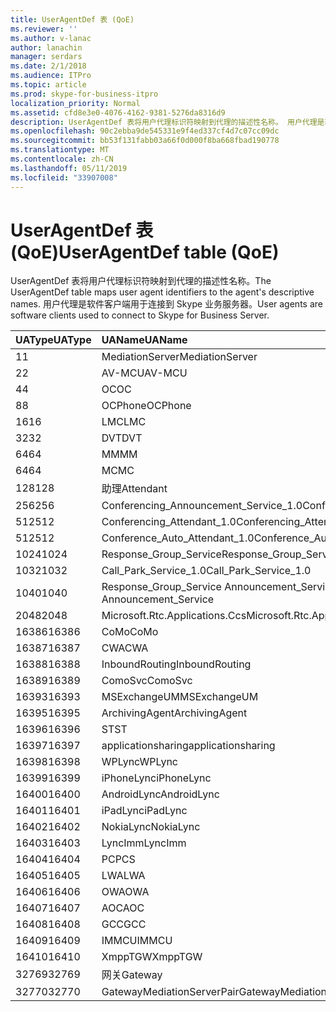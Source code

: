 ```yaml
---
title: UserAgentDef 表 (QoE)
ms.reviewer: ''
ms.author: v-lanac
author: lanachin
manager: serdars
ms.date: 2/1/2018
ms.audience: ITPro
ms.topic: article
ms.prod: skype-for-business-itpro
localization_priority: Normal
ms.assetid: cfd8e3e0-4076-4162-9381-5276da8316d9
description: UserAgentDef 表将用户代理标识符映射到代理的描述性名称。 用户代理是软件客户端用于连接到 Skype 业务服务器。
ms.openlocfilehash: 90c2ebba9de545331e9f4ed337cf4d7c07cc09dc
ms.sourcegitcommit: bb53f131fabb03a66f0d000f8ba668fbad190778
ms.translationtype: MT
ms.contentlocale: zh-CN
ms.lasthandoff: 05/11/2019
ms.locfileid: "33907008"
---
```

# <a name="useragentdef-table-qoe"></a><span data-ttu-id="6e9e6-104">UserAgentDef 表 (QoE)</span><span class="sxs-lookup"><span data-stu-id="6e9e6-104">UserAgentDef table (QoE)</span></span>
 
<span data-ttu-id="6e9e6-105">UserAgentDef 表将用户代理标识符映射到代理的描述性名称。</span><span class="sxs-lookup"><span data-stu-id="6e9e6-105">The UserAgentDef table maps user agent identifiers to the agent's descriptive names.</span></span> <span data-ttu-id="6e9e6-106">用户代理是软件客户端用于连接到 Skype 业务服务器。</span><span class="sxs-lookup"><span data-stu-id="6e9e6-106">User agents are software clients used to connect to Skype for Business Server.</span></span>
  
|<span data-ttu-id="6e9e6-107">**UAType**</span><span class="sxs-lookup"><span data-stu-id="6e9e6-107">**UAType**</span></span>|<span data-ttu-id="6e9e6-108">**UAName**</span><span class="sxs-lookup"><span data-stu-id="6e9e6-108">**UAName**</span></span>|<span data-ttu-id="6e9e6-109">**UACategory**</span><span class="sxs-lookup"><span data-stu-id="6e9e6-109">**UACategory**</span></span>|
|:-----|:-----|:-----|
|<span data-ttu-id="6e9e6-110">1</span><span class="sxs-lookup"><span data-stu-id="6e9e6-110">1</span></span>  <br/> |<span data-ttu-id="6e9e6-111">MediationServer</span><span class="sxs-lookup"><span data-stu-id="6e9e6-111">MediationServer</span></span>  <br/> |<span data-ttu-id="6e9e6-112">MediationServer</span><span class="sxs-lookup"><span data-stu-id="6e9e6-112">MediationServer</span></span>  <br/> |
|<span data-ttu-id="6e9e6-113">2</span><span class="sxs-lookup"><span data-stu-id="6e9e6-113">2</span></span>  <br/> |<span data-ttu-id="6e9e6-114">AV-MCU</span><span class="sxs-lookup"><span data-stu-id="6e9e6-114">AV-MCU</span></span>  <br/> |<span data-ttu-id="6e9e6-115">AV-MCU</span><span class="sxs-lookup"><span data-stu-id="6e9e6-115">AV-MCU</span></span>  <br/> |
|<span data-ttu-id="6e9e6-116">4</span><span class="sxs-lookup"><span data-stu-id="6e9e6-116">4</span></span>  <br/> |<span data-ttu-id="6e9e6-117">OC</span><span class="sxs-lookup"><span data-stu-id="6e9e6-117">OC</span></span>  <br/> |<span data-ttu-id="6e9e6-118">OC</span><span class="sxs-lookup"><span data-stu-id="6e9e6-118">OC</span></span>  <br/> |
|<span data-ttu-id="6e9e6-119">8</span><span class="sxs-lookup"><span data-stu-id="6e9e6-119">8</span></span>  <br/> |<span data-ttu-id="6e9e6-120">OCPhone</span><span class="sxs-lookup"><span data-stu-id="6e9e6-120">OCPhone</span></span>  <br/> |<span data-ttu-id="6e9e6-121">OCPhone</span><span class="sxs-lookup"><span data-stu-id="6e9e6-121">OCPhone</span></span>  <br/> |
|<span data-ttu-id="6e9e6-122">16</span><span class="sxs-lookup"><span data-stu-id="6e9e6-122">16</span></span>  <br/> |<span data-ttu-id="6e9e6-123">LMC</span><span class="sxs-lookup"><span data-stu-id="6e9e6-123">LMC</span></span>  <br/> |<span data-ttu-id="6e9e6-124">LMC</span><span class="sxs-lookup"><span data-stu-id="6e9e6-124">LMC</span></span>  <br/> |
|<span data-ttu-id="6e9e6-125">32</span><span class="sxs-lookup"><span data-stu-id="6e9e6-125">32</span></span>  <br/> |<span data-ttu-id="6e9e6-126">DVT</span><span class="sxs-lookup"><span data-stu-id="6e9e6-126">DVT</span></span>  <br/> |<span data-ttu-id="6e9e6-127">DVT</span><span class="sxs-lookup"><span data-stu-id="6e9e6-127">DVT</span></span>  <br/> |
|<span data-ttu-id="6e9e6-128">64</span><span class="sxs-lookup"><span data-stu-id="6e9e6-128">64</span></span>  <br/> |<span data-ttu-id="6e9e6-129">MM</span><span class="sxs-lookup"><span data-stu-id="6e9e6-129">MM</span></span>  <br/> |<span data-ttu-id="6e9e6-130">MM</span><span class="sxs-lookup"><span data-stu-id="6e9e6-130">MM</span></span>  <br/> |
|<span data-ttu-id="6e9e6-131">64</span><span class="sxs-lookup"><span data-stu-id="6e9e6-131">64</span></span>  <br/> |<span data-ttu-id="6e9e6-132">MC</span><span class="sxs-lookup"><span data-stu-id="6e9e6-132">MC</span></span>  <br/> |<span data-ttu-id="6e9e6-133">MM</span><span class="sxs-lookup"><span data-stu-id="6e9e6-133">MM</span></span>  <br/> |
|<span data-ttu-id="6e9e6-134">128</span><span class="sxs-lookup"><span data-stu-id="6e9e6-134">128</span></span>  <br/> |<span data-ttu-id="6e9e6-135">助理</span><span class="sxs-lookup"><span data-stu-id="6e9e6-135">Attendant</span></span>  <br/> |<span data-ttu-id="6e9e6-136">助理</span><span class="sxs-lookup"><span data-stu-id="6e9e6-136">Attendant</span></span>  <br/> |
|<span data-ttu-id="6e9e6-137">256</span><span class="sxs-lookup"><span data-stu-id="6e9e6-137">256</span></span>  <br/> |<span data-ttu-id="6e9e6-138">Conferencing_Announcement_Service_1.0</span><span class="sxs-lookup"><span data-stu-id="6e9e6-138">Conferencing_Announcement_Service_1.0</span></span>  <br/> |<span data-ttu-id="6e9e6-139">CAS</span><span class="sxs-lookup"><span data-stu-id="6e9e6-139">CAS</span></span>  <br/> |
|<span data-ttu-id="6e9e6-140">512</span><span class="sxs-lookup"><span data-stu-id="6e9e6-140">512</span></span>  <br/> |<span data-ttu-id="6e9e6-141">Conferencing_Attendant_1.0</span><span class="sxs-lookup"><span data-stu-id="6e9e6-141">Conferencing_Attendant_1.0</span></span>  <br/> |<span data-ttu-id="6e9e6-142">CAA</span><span class="sxs-lookup"><span data-stu-id="6e9e6-142">CAA</span></span>  <br/> |
|<span data-ttu-id="6e9e6-143">512</span><span class="sxs-lookup"><span data-stu-id="6e9e6-143">512</span></span>  <br/> |<span data-ttu-id="6e9e6-144">Conference_Auto_Attendant_1.0</span><span class="sxs-lookup"><span data-stu-id="6e9e6-144">Conference_Auto_Attendant_1.0</span></span>  <br/> |<span data-ttu-id="6e9e6-145">CAA</span><span class="sxs-lookup"><span data-stu-id="6e9e6-145">CAA</span></span>  <br/> |
|<span data-ttu-id="6e9e6-146">1024</span><span class="sxs-lookup"><span data-stu-id="6e9e6-146">1024</span></span>  <br/> |<span data-ttu-id="6e9e6-147">Response_Group_Service</span><span class="sxs-lookup"><span data-stu-id="6e9e6-147">Response_Group_Service</span></span>  <br/> |<span data-ttu-id="6e9e6-148">RGS</span><span class="sxs-lookup"><span data-stu-id="6e9e6-148">RGS</span></span>  <br/> |
|<span data-ttu-id="6e9e6-149">1032</span><span class="sxs-lookup"><span data-stu-id="6e9e6-149">1032</span></span>  <br/> |<span data-ttu-id="6e9e6-150">Call_Park_Service_1.0</span><span class="sxs-lookup"><span data-stu-id="6e9e6-150">Call_Park_Service_1.0</span></span>  <br/> |<span data-ttu-id="6e9e6-151">CPS</span><span class="sxs-lookup"><span data-stu-id="6e9e6-151">CPS</span></span>  <br/> |
|<span data-ttu-id="6e9e6-152">1040</span><span class="sxs-lookup"><span data-stu-id="6e9e6-152">1040</span></span>  <br/> |<span data-ttu-id="6e9e6-153">Response_Group_Service Announcement_Service</span><span class="sxs-lookup"><span data-stu-id="6e9e6-153">Response_Group_Service Announcement_Service</span></span>  <br/> |<span data-ttu-id="6e9e6-154">AS</span><span class="sxs-lookup"><span data-stu-id="6e9e6-154">AS</span></span>  <br/> |
|<span data-ttu-id="6e9e6-155">2048</span><span class="sxs-lookup"><span data-stu-id="6e9e6-155">2048</span></span>  <br/> |<span data-ttu-id="6e9e6-156">Microsoft.Rtc.Applications.Ccs</span><span class="sxs-lookup"><span data-stu-id="6e9e6-156">Microsoft.Rtc.Applications.Ccs</span></span>  <br/> |<span data-ttu-id="6e9e6-157">CCS</span><span class="sxs-lookup"><span data-stu-id="6e9e6-157">CCS</span></span>  <br/> |
|<span data-ttu-id="6e9e6-158">16386</span><span class="sxs-lookup"><span data-stu-id="6e9e6-158">16386</span></span>  <br/> |<span data-ttu-id="6e9e6-159">CoMo</span><span class="sxs-lookup"><span data-stu-id="6e9e6-159">CoMo</span></span>  <br/> |<span data-ttu-id="6e9e6-160">CoMo</span><span class="sxs-lookup"><span data-stu-id="6e9e6-160">CoMo</span></span>  <br/> |
|<span data-ttu-id="6e9e6-161">16387</span><span class="sxs-lookup"><span data-stu-id="6e9e6-161">16387</span></span>  <br/> |<span data-ttu-id="6e9e6-162">CWA</span><span class="sxs-lookup"><span data-stu-id="6e9e6-162">CWA</span></span>  <br/> |<span data-ttu-id="6e9e6-163">CWA</span><span class="sxs-lookup"><span data-stu-id="6e9e6-163">CWA</span></span>  <br/> |
|<span data-ttu-id="6e9e6-164">16388</span><span class="sxs-lookup"><span data-stu-id="6e9e6-164">16388</span></span>  <br/> |<span data-ttu-id="6e9e6-165">InboundRouting</span><span class="sxs-lookup"><span data-stu-id="6e9e6-165">InboundRouting</span></span>  <br/> |<span data-ttu-id="6e9e6-166">InboundRouting</span><span class="sxs-lookup"><span data-stu-id="6e9e6-166">InboundRouting</span></span>  <br/> |
|<span data-ttu-id="6e9e6-167">16389</span><span class="sxs-lookup"><span data-stu-id="6e9e6-167">16389</span></span>  <br/> |<span data-ttu-id="6e9e6-168">ComoSvc</span><span class="sxs-lookup"><span data-stu-id="6e9e6-168">ComoSvc</span></span>  <br/> |<span data-ttu-id="6e9e6-169">ComoSvc</span><span class="sxs-lookup"><span data-stu-id="6e9e6-169">ComoSvc</span></span>  <br/> |
|<span data-ttu-id="6e9e6-170">16393</span><span class="sxs-lookup"><span data-stu-id="6e9e6-170">16393</span></span>  <br/> |<span data-ttu-id="6e9e6-171">MSExchangeUM</span><span class="sxs-lookup"><span data-stu-id="6e9e6-171">MSExchangeUM</span></span>  <br/> |<span data-ttu-id="6e9e6-172">ExUM</span><span class="sxs-lookup"><span data-stu-id="6e9e6-172">ExUM</span></span>  <br/> |
|<span data-ttu-id="6e9e6-173">16395</span><span class="sxs-lookup"><span data-stu-id="6e9e6-173">16395</span></span>  <br/> |<span data-ttu-id="6e9e6-174">ArchivingAgent</span><span class="sxs-lookup"><span data-stu-id="6e9e6-174">ArchivingAgent</span></span>  <br/> |<span data-ttu-id="6e9e6-175">ARCHAGENT</span><span class="sxs-lookup"><span data-stu-id="6e9e6-175">ARCHAGENT</span></span>  <br/> |
|<span data-ttu-id="6e9e6-176">16396</span><span class="sxs-lookup"><span data-stu-id="6e9e6-176">16396</span></span>  <br/> |<span data-ttu-id="6e9e6-177">ST</span><span class="sxs-lookup"><span data-stu-id="6e9e6-177">ST</span></span>  <br/> |<span data-ttu-id="6e9e6-178">ST</span><span class="sxs-lookup"><span data-stu-id="6e9e6-178">ST</span></span>  <br/> |
|<span data-ttu-id="6e9e6-179">16397</span><span class="sxs-lookup"><span data-stu-id="6e9e6-179">16397</span></span>  <br/> |<span data-ttu-id="6e9e6-180">applicationsharing</span><span class="sxs-lookup"><span data-stu-id="6e9e6-180">applicationsharing</span></span>  <br/> |<span data-ttu-id="6e9e6-181">ASMCU</span><span class="sxs-lookup"><span data-stu-id="6e9e6-181">ASMCU</span></span>  <br/> |
|<span data-ttu-id="6e9e6-182">16398</span><span class="sxs-lookup"><span data-stu-id="6e9e6-182">16398</span></span>  <br/> |<span data-ttu-id="6e9e6-183">WPLync</span><span class="sxs-lookup"><span data-stu-id="6e9e6-183">WPLync</span></span>  <br/> |<span data-ttu-id="6e9e6-184">WPLync</span><span class="sxs-lookup"><span data-stu-id="6e9e6-184">WPLync</span></span>  <br/> |
|<span data-ttu-id="6e9e6-185">16399</span><span class="sxs-lookup"><span data-stu-id="6e9e6-185">16399</span></span>  <br/> |<span data-ttu-id="6e9e6-186">iPhoneLync</span><span class="sxs-lookup"><span data-stu-id="6e9e6-186">iPhoneLync</span></span>  <br/> |<span data-ttu-id="6e9e6-187">iPhoneLync</span><span class="sxs-lookup"><span data-stu-id="6e9e6-187">iPhoneLync</span></span>  <br/> |
|<span data-ttu-id="6e9e6-188">16400</span><span class="sxs-lookup"><span data-stu-id="6e9e6-188">16400</span></span>  <br/> |<span data-ttu-id="6e9e6-189">AndroidLync</span><span class="sxs-lookup"><span data-stu-id="6e9e6-189">AndroidLync</span></span>  <br/> |<span data-ttu-id="6e9e6-190">AndroidLync</span><span class="sxs-lookup"><span data-stu-id="6e9e6-190">AndroidLync</span></span>  <br/> |
|<span data-ttu-id="6e9e6-191">16401</span><span class="sxs-lookup"><span data-stu-id="6e9e6-191">16401</span></span>  <br/> |<span data-ttu-id="6e9e6-192">iPadLync</span><span class="sxs-lookup"><span data-stu-id="6e9e6-192">iPadLync</span></span>  <br/> |<span data-ttu-id="6e9e6-193">iPadLync</span><span class="sxs-lookup"><span data-stu-id="6e9e6-193">iPadLync</span></span>  <br/> |
|<span data-ttu-id="6e9e6-194">16402</span><span class="sxs-lookup"><span data-stu-id="6e9e6-194">16402</span></span>  <br/> |<span data-ttu-id="6e9e6-195">NokiaLync</span><span class="sxs-lookup"><span data-stu-id="6e9e6-195">NokiaLync</span></span>  <br/> |<span data-ttu-id="6e9e6-196">NokiaLync</span><span class="sxs-lookup"><span data-stu-id="6e9e6-196">NokiaLync</span></span>  <br/> |
|<span data-ttu-id="6e9e6-197">16403</span><span class="sxs-lookup"><span data-stu-id="6e9e6-197">16403</span></span>  <br/> |<span data-ttu-id="6e9e6-198">LyncImm</span><span class="sxs-lookup"><span data-stu-id="6e9e6-198">LyncImm</span></span>  <br/> |<span data-ttu-id="6e9e6-199">LyncImm</span><span class="sxs-lookup"><span data-stu-id="6e9e6-199">LyncImm</span></span>  <br/> |
|<span data-ttu-id="6e9e6-200">16404</span><span class="sxs-lookup"><span data-stu-id="6e9e6-200">16404</span></span>  <br/> |<span data-ttu-id="6e9e6-201">PC</span><span class="sxs-lookup"><span data-stu-id="6e9e6-201">PCS</span></span>  <br/> |<span data-ttu-id="6e9e6-202">PC</span><span class="sxs-lookup"><span data-stu-id="6e9e6-202">PCS</span></span>  <br/> |
|<span data-ttu-id="6e9e6-203">16405</span><span class="sxs-lookup"><span data-stu-id="6e9e6-203">16405</span></span>  <br/> |<span data-ttu-id="6e9e6-204">LWA</span><span class="sxs-lookup"><span data-stu-id="6e9e6-204">LWA</span></span>  <br/> |<span data-ttu-id="6e9e6-205">LWA</span><span class="sxs-lookup"><span data-stu-id="6e9e6-205">LWA</span></span>  <br/> |
|<span data-ttu-id="6e9e6-206">16406</span><span class="sxs-lookup"><span data-stu-id="6e9e6-206">16406</span></span>  <br/> |<span data-ttu-id="6e9e6-207">OWA</span><span class="sxs-lookup"><span data-stu-id="6e9e6-207">OWA</span></span>  <br/> |<span data-ttu-id="6e9e6-208">OWA</span><span class="sxs-lookup"><span data-stu-id="6e9e6-208">OWA</span></span>  <br/> |
|<span data-ttu-id="6e9e6-209">16407</span><span class="sxs-lookup"><span data-stu-id="6e9e6-209">16407</span></span>  <br/> |<span data-ttu-id="6e9e6-210">AOC</span><span class="sxs-lookup"><span data-stu-id="6e9e6-210">AOC</span></span>  <br/> |<span data-ttu-id="6e9e6-211">AOC</span><span class="sxs-lookup"><span data-stu-id="6e9e6-211">AOC</span></span>  <br/> |
|<span data-ttu-id="6e9e6-212">16408</span><span class="sxs-lookup"><span data-stu-id="6e9e6-212">16408</span></span>  <br/> |<span data-ttu-id="6e9e6-213">GCC</span><span class="sxs-lookup"><span data-stu-id="6e9e6-213">GCC</span></span>  <br/> |<span data-ttu-id="6e9e6-214">GCC</span><span class="sxs-lookup"><span data-stu-id="6e9e6-214">GCC</span></span>  <br/> |
|<span data-ttu-id="6e9e6-215">16409</span><span class="sxs-lookup"><span data-stu-id="6e9e6-215">16409</span></span>  <br/> |<span data-ttu-id="6e9e6-216">IMMCU</span><span class="sxs-lookup"><span data-stu-id="6e9e6-216">IMMCU</span></span>  <br/> |<span data-ttu-id="6e9e6-217">IMMCU</span><span class="sxs-lookup"><span data-stu-id="6e9e6-217">IMMCU</span></span>  <br/> |
|<span data-ttu-id="6e9e6-218">16410</span><span class="sxs-lookup"><span data-stu-id="6e9e6-218">16410</span></span>  <br/> |<span data-ttu-id="6e9e6-219">XmppTGW</span><span class="sxs-lookup"><span data-stu-id="6e9e6-219">XmppTGW</span></span>  <br/> |<span data-ttu-id="6e9e6-220">XmppGateway</span><span class="sxs-lookup"><span data-stu-id="6e9e6-220">XmppGateway</span></span>  <br/> |
|<span data-ttu-id="6e9e6-221">32769</span><span class="sxs-lookup"><span data-stu-id="6e9e6-221">32769</span></span>  <br/> |<span data-ttu-id="6e9e6-222">网关</span><span class="sxs-lookup"><span data-stu-id="6e9e6-222">Gateway</span></span>  <br/> |<span data-ttu-id="6e9e6-223">网关</span><span class="sxs-lookup"><span data-stu-id="6e9e6-223">Gateway</span></span>  <br/> |
|<span data-ttu-id="6e9e6-224">32770</span><span class="sxs-lookup"><span data-stu-id="6e9e6-224">32770</span></span>  <br/> |<span data-ttu-id="6e9e6-225">GatewayMediationServerPair</span><span class="sxs-lookup"><span data-stu-id="6e9e6-225">GatewayMediationServerPair</span></span>  <br/> |<span data-ttu-id="6e9e6-226">GatewayMediationServerPair</span><span class="sxs-lookup"><span data-stu-id="6e9e6-226">GatewayMediationServerPair</span></span>  <br/> |
   

